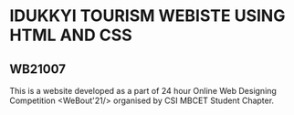 # IDUKKYI TOURISM WEBISTE USING HTML AND CSS
## WB21007

This is a website developed as a part of 24 hour Online Web Designing Competition <WeBout'21/> organised by CSI MBCET Student Chapter.
